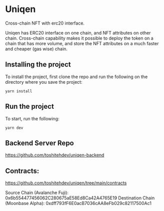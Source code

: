# Uniqen

Cross-chain NFT with erc20 interface.

Uniqen has ERC20 interface on one chain, and NFT attributes on other chain. Cross-chain capability makes it possible to deploy the token on a chain that has more volume, and store the NFT attributes on a much faster and cheaper (gas wise) chain.

## Installing the project

To install the project, first clone the repo and run the following on the directory where you save the project:

```
yarn install
```

## Run the project

To start, run the following:

```
yarn dev
```

## Backend Server Repo

https://github.com/toshitehdev/uniqen-backend

## Contracts:

https://github.com/toshitehdev/uniqen/tree/main/contracts

Source Chain (Avalanche Fuji): 0x6b554477456062C280675aE58Ed8Ca42A4765E19
Destination Chain (Moonbase Alpha): 0xdff793fF6E0acB7036cAA8eFb029c82117500Ac1
